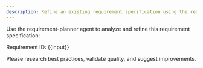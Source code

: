 ```yaml
---
description: Refine an existing requirement specification using the requirement-planner agent
---
```


Use the requirement-planner agent to analyze and refine this requirement specification:

Requirement ID: {{input}}

Please research best practices, validate quality, and suggest improvements.